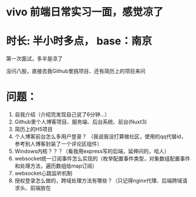 # vivo 前端日常实习一面，感觉凉了

# 时长: 半小时多点， base：南京

第一次面试，多半是凉了

没问八股，直接去我Github里挑项目、还有简历上的项目来问

# 问题：

1. 自我介绍（介绍完发现自己说了6分钟...）
2. Github里个人博客项目、服务端、后台系统、前台(Nuxt3)
3. 简历上的H5项目
4. 个人博客前台怎么多用户登录？ （我说我没打算做社区，使用的qq代替id，参考别人博客封装了一个评论区组件）
5. Windows内核？？？（看我用express写的后端，延伸问的，哈人）
6. websocket统一订阅事件怎么实现的（枚举配置事件类型，对象数组配置事件和处理方法，遍历数组给map订阅）
7. websocket心跳监听机制
8. 授权登录怎么做的，跨域处理方法有哪些？（只记得nginx代理、后端跨域请求头、前端放在<script scr="">..）
9. window.location.href 性能损失， 为什么不用 nginx （不会，催得紧，而且做项目时候，想到nginx之前已经找到解决策略了）
10. 高并发请求后端怎么处理？（我说前端尽量避免、后端我应该会使用队列）

# 反问：

1. 前端怎么高效学习
2. 公司技术栈、岗位业务
3. Vue和React市场情况
4. 前端跨端框架很多，该如何选择

中间有两次说我有些说得太详细了给打断了，本来最后还想问下面评的，但是面试官说时间有点长了，后面还有面试的话hr会联系我

看了下手机，面了30分钟就发面试评价了。。

感觉是一面挂

[#如何判断面试是否凉了#]()



作者：六识
链接：https://www.nowcoder.com/?type=818_1
来源：牛客网